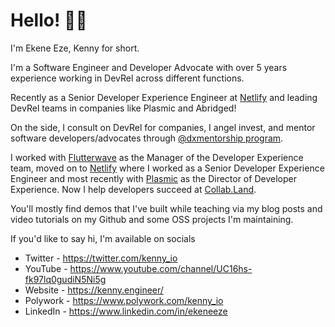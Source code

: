 # Hello! 👋🏽

I'm Ekene Eze, Kenny for short.

I'm a Software Engineer and Developer Advocate with over 5 years experience working in DevRel across different functions. 

Recently as a Senior Developer Experience Engineer at [Netlify](https://netlify.com/us) and leading DevRel teams in companies like Plasmic and Abridged!

On the side, I consult on DevRel for companies, I angel invest, and mentor software developers/advocates through [@dxmentorship program](https://www.dxmentorship.com).

I worked with [Flutterwave](https://flutterwave.com/us) as the Manager of the Developer Experience team, moved on to [Netlify](https://netlify.com/) where I worked as a Senior Developer Experience Engineer and most recently with [Plasmic](https://plasmic.app) as the Director of Developer Experience. Now I help developers succeed at [Collab.Land](collab.land).

You'll mostly find demos that I've built while teaching via my blog posts and video tutorials on my Github and some OSS projects I'm maintaining. 

If you'd like to say hi, I'm available on socials 

* Twitter - https://twitter.com/kenny_io
* YouTube - https://www.youtube.com/channel/UC16hs-fk97lq0gudiN5Ni5g
* Website - https://kenny.engineer/
* Polywork - https://www.polywork.com/kenny_io
* LinkedIn - https://www.linkedin.com/in/ekeneeze
